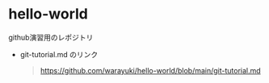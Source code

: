 # hello-world
github演習用のレポジトリ

- git-tutorial.md のリンク
  > https://github.com/warayuki/hello-world/blob/main/git-tutorial.md